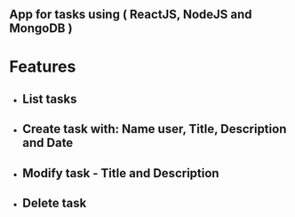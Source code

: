 ## App for tasks using ( ReactJS, NodeJS and MongoDB )

# Features 
- ## List tasks 
- ## Create task with: Name user, Title, Description and Date
- ## Modify task - Title and Description 
- ## Delete task



